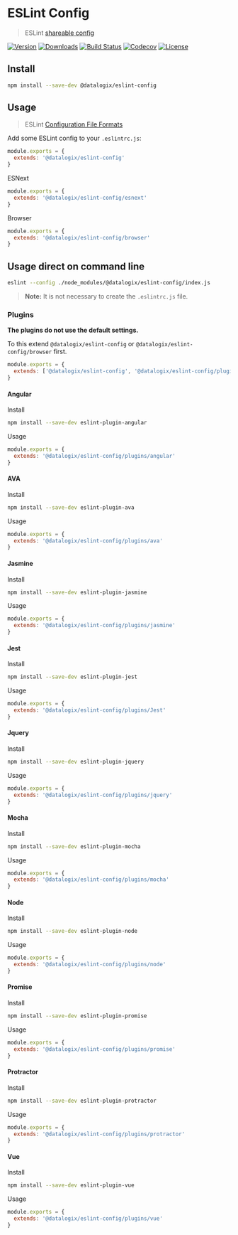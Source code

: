 # ESLint Config

> ESLint [shareable config](http://eslint.org/docs/developer-guide/shareable-configs.html)

[![Version](https://img.shields.io/npm/v/@datalogix/eslint-config.svg)](https://www.npmjs.com/package/@datalogix/eslint-config)
[![Downloads](https://img.shields.io/npm/dt/@datalogix/eslint-config.svg)](https://www.npmjs.com/package/@datalogix/eslint-config)
[![Build Status](https://img.shields.io/travis/datalogix/eslint-config)](https://travis-ci.org/datalogix/eslint-config)
[![Codecov](https://img.shields.io/codecov/c/github/datalogix/eslint-config)](https://codecov.io/gh/datalogix/eslint-config)
[![License](https://img.shields.io/npm/l/@datalogix/eslint-config.svg)](LICENSE)

## Install

```bash
npm install --save-dev @datalogix/eslint-config
```

## Usage

> ESLint [Configuration File Formats](http://eslint.org/docs/user-guide/configuring#configuration-file-formats)

Add some ESLint config to your `.eslintrc.js`:

```js
module.exports = {
  extends: '@datalogix/eslint-config'
}
```

ESNext

```js
module.exports = {
  extends: '@datalogix/eslint-config/esnext'
}
```

Browser

```js
module.exports = {
  extends: '@datalogix/eslint-config/browser'
}
```

## Usage direct on command line

```bash
eslint --config ./node_modules/@datalogix/eslint-config/index.js
```

> **Note:** It is not necessary to create the `.eslintrc.js` file.

### Plugins

**The plugins do not use the default settings.**

To this extend `@datalogix/eslint-config` or `@datalogix/eslint-config/browser` first.

```js
module.exports = {
  extends: ['@datalogix/eslint-config', '@datalogix/eslint-config/plugins/PLUGIN_NAME']
}
```

#### Angular

Install

```bash
npm install --save-dev eslint-plugin-angular
```

Usage

```js
module.exports = {
  extends: '@datalogix/eslint-config/plugins/angular'
}
```

#### AVA

Install

```bash
npm install --save-dev eslint-plugin-ava
```

Usage

```js
module.exports = {
  extends: '@datalogix/eslint-config/plugins/ava'
}
```

#### Jasmine

Install

```bash
npm install --save-dev eslint-plugin-jasmine
```

Usage

```js
module.exports = {
  extends: '@datalogix/eslint-config/plugins/jasmine'
}
```

#### Jest

Install

```bash
npm install --save-dev eslint-plugin-jest
```

Usage

```js
module.exports = {
  extends: '@datalogix/eslint-config/plugins/Jest'
}
```

#### Jquery

Install

```bash
npm install --save-dev eslint-plugin-jquery
```

Usage

```js
module.exports = {
  extends: '@datalogix/eslint-config/plugins/jquery'
}
```

#### Mocha

Install

```bash
npm install --save-dev eslint-plugin-mocha
```

Usage

```js
module.exports = {
  extends: '@datalogix/eslint-config/plugins/mocha'
}
```

#### Node

Install

```bash
npm install --save-dev eslint-plugin-node
```

Usage

```js
module.exports = {
  extends: '@datalogix/eslint-config/plugins/node'
}
```

#### Promise

Install

```bash
npm install --save-dev eslint-plugin-promise
```

Usage

```js
module.exports = {
  extends: '@datalogix/eslint-config/plugins/promise'
}
```

#### Protractor

Install

```bash
npm install --save-dev eslint-plugin-protractor
```

Usage

```js
module.exports = {
  extends: '@datalogix/eslint-config/plugins/protractor'
}
```

#### Vue

Install

```bash
npm install --save-dev eslint-plugin-vue
```

Usage

```js
module.exports = {
  extends: '@datalogix/eslint-config/plugins/vue'
}
```
